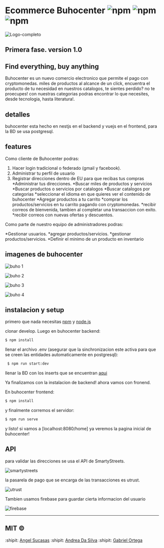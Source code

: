 # Ecommerce Buhocenter ![npm](https://img.shields.io/badge/node-v8.12.0-green) ![npm](https://img.shields.io/badge/vue-vXYZ-red) ![npm](https://img.shields.io/badge/version-1.0-blue)

![Logo-completo](https://user-images.githubusercontent.com/44983658/82739421-64d46c00-9d0d-11ea-87ea-c8c1d27f2a21.png)

## Primera fase. version 1.0

## Find everything, buy anything

 Buhocenter es un nuevo comercio electronico que permite el pago con cryptomonedas. miles de productos al alcance de un click, encuentra el producto de tu necesidad en nuestros catalogos, te sientes perdido? no te proecupes! con nuestras categorias podras encontrar lo que necesites, desde tecnologia, hasta literatura!.
 
 ## detalles
 
  buhocenter esta hecho en nestjs en el backend y vuejs en el frontend, para la BD se usa postgresql.
  
 
## features

 Como cliente de Buhocenter podras:
 
 1. Hacer login tradicional o federado (gmail y facebook).
 2. Administrar tu perfil de usuario
 3. Registrar direcciones dentro de EU para que recibas tus compras
   *Administrar tus direcciones.
   *Buscar miles de productos y servicios
   *Buscar productos o servicios por catalogos
   *Buscar catalogos por categorias
   *seleccionar el idioma en que quieres ver el contenido de buhocenter
   *Agregar productos a tu carrito
   *comprar los productos/servicios en tu carrito pagando con cryptomonedas.
   *recibir correos de bienvenida, tambien al completar una transaccion con exito.
   *recibir correos con nuevas ofertas y descuentos.
   
Como parte de nuestro equipo de administradores podras:
   
   *Gestionar usuarios.
   *agregar productos/servicios.
   *gestionar productos/servicios.
   *Definir el minimo de un producto en inventario
   

## imagenes de buhocenter

![buho 1](https://user-images.githubusercontent.com/44983658/82739440-82a1d100-9d0d-11ea-8522-e10486e998d4.PNG)

![buho 2](https://user-images.githubusercontent.com/44983658/82739498-065bbd80-9d0e-11ea-806b-8fb17892fc1d.PNG)

![buho 3](https://user-images.githubusercontent.com/44983658/82739510-1d9aab00-9d0e-11ea-9b4d-efb41561c9e0.PNG)

![buho 4](https://user-images.githubusercontent.com/44983658/82739518-31dea800-9d0e-11ea-9857-599181fa434c.PNG)


## instalacion y setup

primero que nada necesitas [npm](https://npmjs.org) y [node.js](https://nodejs.org/es/)

clonar develop. Luego en  buhocenter backend:
 ```bash
 $ npm install
 ```
llenar el archivo .env (asegurar que la sinchronizacion este activa para que se creen las entidades automaticamente en postgresql):

```bash
 $ npm run start:dev
 ```
 llenar la BD con los inserts que se encuentran [aqui](https://github.com/PandiyanCool/angular-clipboard-auto)

Ya finalizamos con la instalacion de backend! ahora vamos con fronend.

En buhocenter frontend:

 ```bash
 $ npm install
 ```
 y finalmente corremos el servidor:
 
 ```bash
 $ npm run serve
 ```
 
 y listo! si vamos a [localhost:8080/home] ya veremos la pagina inicial de buhocenter!


## API

para validar las direcciones se usa el API de SmartyStreets.

![smartystreets](https://user-images.githubusercontent.com/44983658/82739607-bcbfa280-9d0e-11ea-8c74-cc5102c479a2.png)

la pasarela de pago que se encarga de las transacciones es utrust.

![utrust](https://user-images.githubusercontent.com/44983658/82739619-dbbe3480-9d0e-11ea-980c-a043ec5ec2e0.jpg)

Tambien usamos firebase para guardar cierta informacion del usuario

![firebase](https://user-images.githubusercontent.com/44983658/82739665-69018900-9d0f-11ea-8317-5678d71a384e.png)

---------------------------
## MIT © 
:shipit: [Angel Sucasas](mailto:angel.alejandro.sucasas08@gmail.com)
:shipit: [Andrea Da Silva](mailto:angel.alejandro.sucasas08@gmail.com)
:shipit: [Gabriel Ortega](mailto:angel.alejandro.sucasas08@gmail.com)

